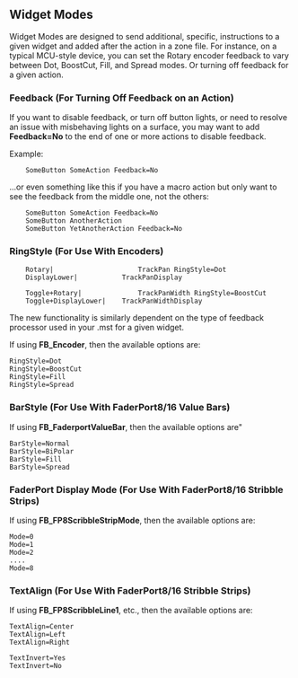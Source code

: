 ## Widget Modes
Widget Modes are designed to send additional, specific, instructions to a given widget and added after the action in a zone file. For instance, on a typical MCU-style device, you can set the Rotary encoder feedback to vary between Dot, BoostCut, Fill, and Spread modes. Or turning off feedback for a given action.

### Feedback (For Turning Off Feedback on an Action)
If you want to disable feedback, or turn off button lights, or need to resolve an issue with misbehaving lights on a surface, you may want to add **Feedback=No** to the end of one or more actions to disable feedback.

Example:
```
    SomeButton SomeAction Feedback=No
```

...or even something like this if you have a macro action but only want to see the feedback from the middle one, not the others:
```
    SomeButton SomeAction Feedback=No
    SomeButton AnotherAction 
    SomeButton YetAnotherAction Feedback=No
```

### RingStyle (For Use With Encoders)
```
    Rotary|                     TrackPan RingStyle=Dot
    DisplayLower|      		TrackPanDisplay

    Toggle+Rotary|              TrackPanWidth RingStyle=BoostCut
    Toggle+DisplayLower| 	TrackPanWidthDisplay
```

The new functionality is similarly dependent on the type of feedback processor used in your .mst for a given widget.

If using **FB_Encoder**, then the available options are:
```
RingStyle=Dot
RingStyle=BoostCut
RingStyle=Fill
RingStyle=Spread
```

### BarStyle (For Use With FaderPort8/16 Value Bars)
If using **FB_FaderportValueBar**, then the available options are"
```
BarStyle=Normal
BarStyle=BiPolar
BarStyle=Fill
BarStyle=Spread
```

### FaderPort Display Mode (For Use With FaderPort8/16 Stribble Strips)
If using **FB_FP8ScribbleStripMode**, then the available options are:
```
Mode=0
Mode=1
Mode=2
....
Mode=8
```

### TextAlign (For Use With FaderPort8/16 Stribble Strips)
If using **FB_FP8ScribbleLine1**, etc., then the available options are:
```
TextAlign=Center
TextAlign=Left
TextAlign=Right

TextInvert=Yes
TextInvert=No
```